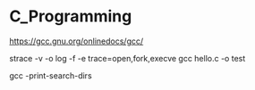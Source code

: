 # C_Programming

https://gcc.gnu.org/onlinedocs/gcc/


strace -v -o log -f -e trace=open,fork,execve gcc hello.c -o test

gcc -print-search-dirs
